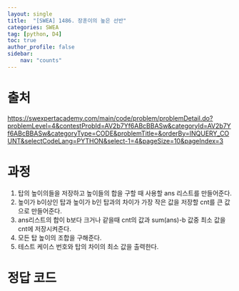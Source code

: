 ```yaml
---
layout: single
title:  "[SWEA] 1486. 장훈이의 높은 선반"
categories: SWEA
tag: [python, D4]
toc: true
author_profile: false
sidebar:
    nav: "counts"
---
```


# 출처
<https://swexpertacademy.com/main/code/problem/problemDetail.do?problemLevel=4&contestProbId=AV2b7Yf6ABcBBASw&categoryId=AV2b7Yf6ABcBBASw&categoryType=CODE&problemTitle=&orderBy=INQUERY_COUNT&selectCodeLang=PYTHON&select-1=4&pageSize=10&pageIndex=3>




  
  
# 과정

1. 탑의 높이의들을 저장하고 높이들의 합을 구할 때 사용할 
ans 리스트를 만들어준다. 
2. 높이가 b이상인 탑과 높이가 b인 탑과의 차이가 가장 작은 값을 저장할 cnt를 큰 값으로 만들어준다.
3. ans리스트의 합이 b보다 크거나 같을때 cnt의 값과 sum(ans)-b 값중 최소 값을 cnt에 저장시켜준다.
4. 모든 탑 높이의 조합을 구해준다.
5. 테스트 케이스 번호와 탑의 차이의 최소 값을 출력한다.



# 정답 코드
<script src="https://gist.github.com/kghees/c33ea2c7e565ad77cebf23fef48f2813.js"></script>
  



